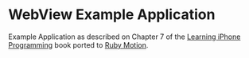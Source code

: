 # WebView Example Application

Example Application as described on Chapter 7 of the
[Learning iPhone Programming](http://learningiphoneprogramming.com/)
book ported to [Ruby Motion](http://www.rubymotion.com).

